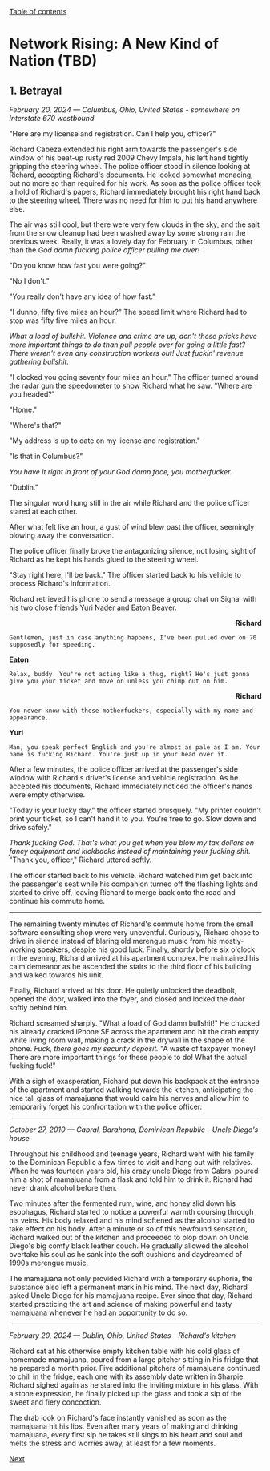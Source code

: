 [Table of contents](./README.md#table-of-contents)

# Network Rising: A New Kind of Nation (TBD)
## 1. Betrayal
*February 20, 2024 — Columbus, Ohio, United States - somewhere on Interstate 670 westbound*

"Here are my license and registration. Can I help you, officer?" 

Richard Cabeza extended his right arm towards the passenger's side window of his beat-up rusty red 2009 Chevy Impala, his left hand tightly gripping the steering wheel. The police officer stood in silence looking at Richard, accepting Richard's documents. He looked somewhat menacing, but no more so than required for his work. As soon as the police officer took a hold of Richard's papers, Richard immediately brought his right hand back to the steering wheel. There was no need for him to put his hand anywhere else.

The air was still cool, but there were very few clouds in the sky, and the salt from the snow cleanup had been washed away by some strong rain the previous week. Really, it was a lovely day for February in Columbus, other than the *God damn fucking police officer pulling me over!*

"Do you know how fast you were going?"

"No I don't."

"You really don't have any idea of how fast."

"I dunno, fifty five miles an hour?" The speed limit where Richard had to stop was fifty five miles an hour.

*What a load of bullshit. Violence and crime are up, don't these pricks have more important things to do than pull people over for going a little fast? There weren't even any construction workers out! Just fuckin' revenue gathering bullshit.*

"I clocked you going seventy four miles an hour." The officer turned around the radar gun the speedometer to show Richard what he saw. "Where are you headed?"

"Home."

"Where's that?"

"My address is up to date on my license and registration."

"Is that in Columbus?"

*You have it right in front of your God damn face, you motherfucker.*

"Dublin."

The singular word hung still in the air while Richard and the police officer stared at each other. 

After what felt like an hour, a gust of wind blew past the officer, seemingly blowing away the conversation. 

The police officer finally broke the antagonizing silence, not losing sight of Richard as he kept his hands glued to the steering wheel.

"Stay right here, I'll be back." The officer started back to his vehicle to process Richard's information.

Richard retrieved his phone to send a message a group chat on Signal with his two close friends Yuri Nader and Eaton Beaver. 


<div style="text-align: right"><b>Richard</b></div>

```
Gentlemen, just in case anything happens, I've been pulled over on 70 supposedly for speeding.
```

<div style="text-align: left"><b>Eaton</b></div>

```
Relax, buddy. You're not acting like a thug, right? He's just gonna give you your ticket and move on unless you chimp out on him.
```

<div style="text-align: right"><b>Richard</b></div>

```
You never know with these motherfuckers, especially with my name and appearance.
```

<div style="text-align: left"><b>Yuri</b></div>

```
Man, you speak perfect English and you're almost as pale as I am. Your name is fucking Richard. You're just up in your head over it.
```

After a few minutes, the police officer arrived at the passenger's side window with Richard's driver's license and vehicle registration. As he accepted his documents, Richard immediately noticed the officer's hands were empty otherwise.

"Today is your lucky day," the officer started brusquely. "My printer couldn't print your ticket, so I can't hand it to you. You're free to go. Slow down and drive safely."

*Thank fucking God. That's what you get when you blow my tax dollars on fancy equipment and kickbacks instead of maintaining your fucking shit.* "Thank you, officer," Richard uttered softly. 

The officer started back to his vehicle. Richard watched him get back into the passenger's seat while his companion turned off the flashing lights and started to drive off, leaving Richard to merge back onto the road and continue his commute home.

***

The remaining twenty minutes of Richard's commute home from the small software consulting shop were very uneventful. Curiously, Richard chose to drive in silence instead of blaring old merengue music from his mostly-working speakers, despite his good luck. Finally, shortly before six o'clock in the evening, Richard arrived at his apartment complex. He maintained his calm demeanor as he ascended the stairs to the third floor of his building and walked towards his unit.

Finally, Richard arrived at his door. He quietly unlocked the deadbolt, opened the door, walked into the foyer, and closed and locked the door softly behind him.

Richard screamed sharply. "What a load of God damn bullshit!" He chucked his already cracked iPhone SE across the apartment and hit the drab empty white living room wall, making a crack in the drywall in the shape of the phone. *Fuck, there goes my security deposit.* "A waste of taxpayer money! There are more important things for these people to do! What the actual fucking fuck!" 

With a sigh of exasperation, Richard put down his backpack at the entrance of the apartment and started walking towards the kitchen, anticipating the nice tall glass of mamajuana that would calm his nerves and allow him to temporarily forget his confrontation with the police officer. 

<hr>

*October 27, 2010 — Cabral, Barahona, Dominican Republic - Uncle Diego's house*

Throughout his childhood and teenage years, Richard went with his family to the Dominican Republic a few times to visit and hang out with relatives. When he was fourteen years old, his crazy uncle Diego from Cabral poured him a shot of mamajuana from a flask and told him to drink it. Richard had never drank alcohol before then.

Two minutes after the fermented rum, wine, and honey slid down his esophagus, Richard started to notice a powerful warmth coursing through his veins. His body relaxed and his mind softened as the alcohol started to take effect on his body. After a minute or so of this newfound sensation, Richard walked out of the kitchen and proceeded to plop down on Uncle Diego's big comfy black leather couch. He gradually allowed the alcohol overtake his soul as he sank into the soft cushions and daydreamed of 1990s merengue music.

The mamajuana not only provided Richard with a temporary euphoria, the substance also left a permanent mark in his mind. The next day, Richard asked Uncle Diego for his mamajuana recipe. Ever since that day, Richard started practicing the art and science of making powerful and tasty mamajuana whenever he had an opportunity to do so. 

<hr>

*February 20, 2024 — Dublin, Ohio, United States - Richard's kitchen*

Richard sat at his otherwise empty kitchen table with his cold glass of homemade mamajuana, poured from a large pitcher sitting in his fridge that he prepared a month prior. Five additional pitchers of mamajuana continued to chill in the fridge, each one with its assembly date written in Sharpie. Richard sighed again as he stared into the inviting mixture in his glass. With a stone expression, he finally picked up the glass and took a sip of the sweet and fiery concoction. 

The drab look on Richard's face instantly vanished as soon as the mamajuana hit his lips. Even after many years of making and drinking mamajuana, every first sip he takes still sings to his heart and soul and melts the stress and worries away, at least for a few moments.

[Next](./2.descent.md)